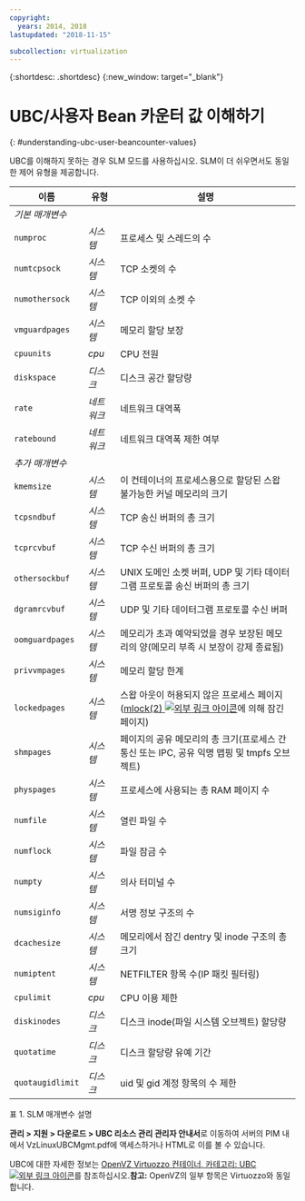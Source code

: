 ```yaml
---
copyright:
  years: 2014, 2018
lastupdated: "2018-11-15"

subcollection: virtualization
---
```


{:shortdesc: .shortdesc}
{:new_window: target="_blank"}

# UBC/사용자 Bean 카운터 값 이해하기
{: #understanding-ubc-user-beancounter-values}

UBC를 이해하지 못하는 경우 SLM 모드를 사용하십시오. SLM이 더 쉬우면서도 동일한 제어 유형을 제공합니다.

|이름|유형|설명|
|---|---|---|
|*기본 매개변수*|||
|`numproc`|*시스템*|프로세스 및 스레드의 수|
|`numtcpsock`|*시스템*|TCP 소켓의 수|
|`numothersock`|*시스템*|TCP 이외의 소켓 수|
|`vmguardpages`|*시스템*|메모리 할당 보장|
|`cpuunits`|*cpu*|CPU 전원|
|`diskspace`|*디스크*|디스크 공간 할당량|
|`rate`|*네트워크*|네트워크 대역폭|
|`ratebound`|*네트워크*|네트워크 대역폭 제한 여부|
|*추가 매개변수*|||
|`kmemsize`|*시스템*|이 컨테이너의 프로세스용으로 할당된 스왑 불가능한 커널 메모리의 크기|
|`tcpsndbuf`|*시스템*|TCP 송신 버퍼의 총 크기|
|`tcprcvbuf`|*시스템*|TCP 수신 버퍼의 총 크기|
|`othersockbuf`|*시스템*|UNIX 도메인 소켓 버퍼, UDP 및 기타 데이터그램 프로토콜 송신 버퍼의 총 크기|
|`dgramrcvbuf`|*시스템*|UDP 및 기타 데이터그램 프로토콜 수신 버퍼|
|`oomguardpages`|*시스템*|메모리가 초과 예약되었을 경우 보장된 메모리의 양(메모리 부족 시 보장이 강제 종료됨)|
|`privvmpages`|*시스템*|메모리 할당 한계|
|`lockedpages`|*시스템*|스왑 아웃이 허용되지 않은 프로세스 페이지([mlock(2) ![외부 링크 아이콘](../../icons/launch-glyph.svg "외부 링크 아이콘")](https://linux.die.net/man/2/mlock)에 의해 잠긴 페이지)|
|`shmpages`|*시스템*|페이지의 공유 메모리의 총 크기(프로세스 간 통신 또는 IPC, 공유 익명 맵핑 및 tmpfs 오브젝트)|
|`physpages`|*시스템*|프로세스에 사용되는 총 RAM 페이지 수|
|`numfile`|*시스템*|열린 파일 수|
|`numflock`|*시스템*|파일 잠금 수|
|`numpty`|*시스템*|의사 터미널 수|
|`numsiginfo`|*시스템*|서명 정보 구조의 수|
|`dcachesize`|*시스템*|메모리에서 잠긴 dentry 및 inode 구조의 총 크기|
|`numiptent`|*시스템*|NETFILTER 항목 수(IP 패킷 필터링)|
|`cpulimit`|*cpu*|CPU 이용 제한|
|`diskinodes`|*디스크*|디스크 inode(파일 시스템 오브젝트) 할당량|
|`quotatime`|*디스크*|디스크 할당량 유예 기간|
|`quotaugidlimit`|*디스크*|uid 및 gid 계정 항목의 수 제한|
<caption>표 1. SLM 매개변수 설명</caption>

**관리 > 지원 > 다운로드 > UBC 리소스 관리 관리자 안내서**로 이동하여
서버의 PIM 내에서 VzLinuxUBCMgmt.pdf에 액세스하거나 HTML로 이를 볼 수 있습니다. 

UBC에 대한 자세한 정보는 [OpenVZ Virtuozzo 컨테이너, 카테고리: UBC ![외부 링크 아이콘](../../icons/launch-glyph.svg "외부 링크 아이콘")](https://wiki.openvz.org/Category:UBC)를 참조하십시오.**참고:** OpenVZ의 일부 항목은 Virtuozzo와 동일합니다.
